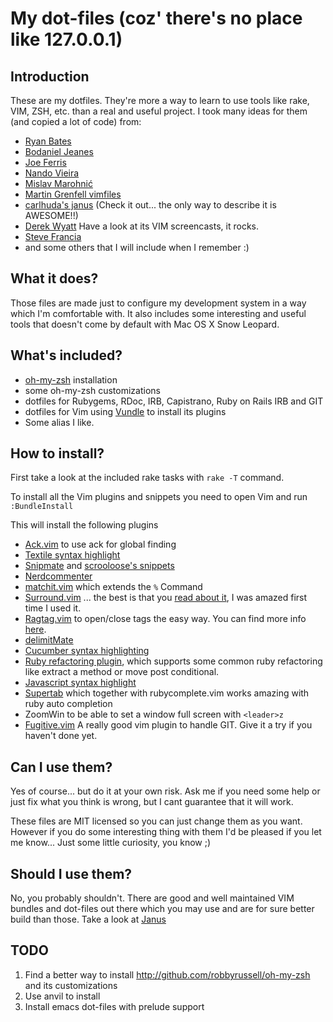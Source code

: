 # My dot-files (coz' there's no place like 127.0.0.1)

## Introduction

These are my dotfiles. They're more a way to learn to use tools like rake, VIM, ZSH, etc. than a real and useful project. I took many ideas for them (and copied a lot of code) from:

* [Ryan Bates](http://github.com/ryanb/dotfile)
* [Bodaniel Jeanes](http://github.com/bjeanes/dot-file)
* [Joe Ferris](http://github.com/jferris/config_file)
* [Nando Vieira](http://github.com/fnando/dotfile)
* [Mislav Marohnić](http://github.com/mislav/dotfile)
* [Martin Grenfell vimfiles](http://github.com/scrooloose/vimfile)
* [carlhuda's janus](https://github.com/carlhuda/janus) (Check it out... the only way to describe it is AWESOME!!)
* [Derek Wyatt](http://www.derekwyatt.org) Have a look at its VIM screencasts, it rocks.
* [Steve Francia](https://github.com/spf13/spf13-vim/blob/master/.vimrc)
* and some others that I will include when I remember :)

## What it does?

Those files are made just to configure my development system in a way which I'm comfortable with. It also includes some interesting and useful tools that doesn't come by default with Mac OS X Snow Leopard.

## What's included?

* [oh-my-zsh](http://github.com/robbyrussell/oh-my-zsh) installation
* some oh-my-zsh customizations
* dotfiles for Rubygems, RDoc, IRB, Capistrano, Ruby on Rails IRB and GIT
* dotfiles for Vim using [Vundle](https://github.com/gmarik/vundle) to install its plugins
* Some alias I like.

## How to install?

First take a look at the included rake tasks with `rake -T` command.

To install all the Vim plugins and snippets you need to open Vim and run `:BundleInstall`

This will install the following plugins

* [Ack.vim](http://github.com/mileszs/ack.vim) to use ack for global finding
* [Textile syntax highlight](http://github.com/timcharper/textile.vim)
* [Snipmate](http://github.com/msanders/snipmate.vim) and [scrooloose's snippets](http://github.com/scrooloose/snipmate-snippets)
* [Nerdcommenter](http://github.com/scrooloose/nerdcommenter)
* [matchit.vim](http://github.com/edsono/vim-matchit) which extends the `%` Command
* [Surround.vim](http://github.com/tpope/vim-surround) ... the best is that you [read about it](http://www.vim.org/scripts/script.php?script_id=1697), I was amazed first time I used it.
* [Ragtag.vim](http://github.com/tpope/vim-ragtag) to open/close tags the easy way. You can find more info [here](http://www.vim.org/scripts/script.php?script_id=1896).
* [delimitMate](http://github.com/Raimondi/delimitMate)
* [Cucumber syntax highlighting](http://github.com/tpope/vim-cucumber)
* [Ruby refactoring plugin](http://github.com/ecomba/vim-ruby-refactoring), which supports some common ruby refactoring like extract a method or move post conditional.
* [Javascript syntax highlight](http://github.com/pangloss/vim-javascript)
* [Supertab](http://github.com/ervandew/supertab) which together with rubycomplete.vim works amazing with ruby auto completion
* ZoomWin to be able to set a window full screen with `<leader>z`
* [Fugitive.vim](https://github.com/tpope/vim-fugitive) A really good vim plugin to handle GIT. Give it a try if you haven't done yet.

## Can I use them?

Yes of course... but do it at your own risk. Ask me if you need some help or just fix what you think is wrong, but I cant guarantee that it will work.

These files are MIT licensed so you can just change them as you want. However if you do some interesting thing with them I'd be pleased if you let me know... Just some little curiosity, you know ;)

## Should I use them?

No, you probably shouldn't. There are good and well maintained VIM bundles and dot-files out there which you may use and are for sure better build than those. Take a look at [Janus](https://github.com/carlhuda/janus)

## TODO

1. Find a better way to install http://github.com/robbyrussell/oh-my-zsh and its customizations
2. Use anvil to install
3. Install emacs dot-files with prelude support

